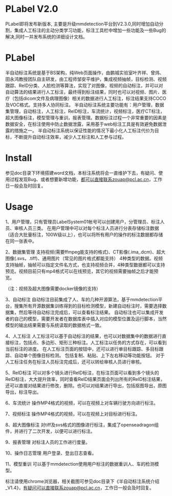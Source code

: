 # PLabel V2.0
PLabel即将发布新版本, 主要是升级mmdetection平台到V2.3.0,同时增加自动分割，集成人工标注的主动分类学习功能，标注工具栏中增加一些功能及一些Bug的解决,同时一并发布系统的详细设计文档。

# PLabel
半自动标注系统是基于BS架构，纯Web页面操作，由鹏城实验室叶齐祥、曾炜、田永鸿教授团队自主研发，由工程师邹安平维护，集成视频抽帧，目标检测、视频跟踪、ReID分类、人脸检测等算法，实现了对图像，视频的自动标注，并可以对自动算法的结果进行人工标注，最终得到标注结果，同时也可以对视频、图片、医疗（包括dicom文件及病理图像）相关的数据进行人工标注，标注结果支持COCO及VOC格式。支持多人协同标注。 半自动标注系统主要功能有：用户管理，数据集管理，自动标注，人工标注，ReID标注，车流统计，视频标注，医疗CT标注，超大图像标注，模型管理与重训，报表管理。数据标注过程一个非常重要的因素是数据安全，在标注使用中防止数据泄露，采用基于web标注工具是有效避免数据泄露的措施之一。 半自动标注系统以保证性能的情况下最小化人工标注代价为目标，不断提升自动标注效率，减少人工标注和人工参与过程。

# Install
参见doc目录下环境搭建word文档，本标注系统将会一直维护下去，有疑问、使用过程发现Bug、或者想要新增功能，都可以直接联系zouap@pcl.ac.cn，工作日一般会及时回复。

# Usage
1、用户管理，只有管理员LabelSystem01帐号可以创建用户，分管理员、标注人员、审核人员三类。 在用户管理中可以对每个标注人员进行分表存储标注数据（适合大批量标注，100W级以上），也可以将所有用户的操作的标注数据都存储在同一张表中。

2、数据集管理
   支持视频(需要ffmpeg能支持的格式)、CT影像(.ima,.dcm)、超大图像(.svs，.tiff)、通用图片（常见的图片格式都能支持）  4种类型的数据。视频支持抽帧，抽帧可以指定文件名方式，也支持视频合并，4种类型数据都可以支持预览。视频目前只有mp4格式可以在线预览，其它的视频需要抽帧之后才能预览。

（注：视频及超大图像需要docker镜像的支持）

3、自动标注
   自动标注目前集成了人、车的几种开源算法，基于mmdetection平台，搜集所有开源数据集训练得到的目标检测模型，新建自动标注时，需要选择数据集，然后等待自动标注完成后，可以查看标注结果。
   自动标注也可以集成开发者的自己的模型，需要开发者在数据库表中插入对应的模型位置及运行脚本，当然模型的输出结果需要与系统读取的数据格式一致。

4、人工标注
  人工标注可以基于自动标注的结果，也可以对数据集中的数据进行直接标注，包括点、多边形、矩形三种标注。人工标注以任务的方式存在，可以看到当前标注的进度。
  在人工标注页面的按钮中，还可以进行单目标跟踪、多目标跟踪、自动单个图像目标检测。
  包括复制、粘贴、上下左右移动等功能按钮。
  对于人工标注任务在标注人员标注完成后，还可以转给审核人员进行审核。

5、ReID标注
   可以对多个镜头进行ReID标注，在标注页面可以看到多个镜头的ReID标注，大大提升效率，同时查看ReID结果页面会列出所有的ReID标注结果，还可以直接对结果进行修改，删除。也可以对结果进行导出，包括抠图导出，原图导出，标注导出。

6、车流统计
   操作MP4格式的视频，可以在视频上对车辆行驶方向进行标注。

7、视频标注
   操作MP4格式的视频，可以在视频上对目标进行标注。

8、超大图像标注
   对tiff及svs格式的图像进行标注，集成了openseadragon组件，并进行了二次开发，以便可以进行标注。

9、报表管理
   对标注人员的工作进行度量。

10、操作日志管理
  用户登录、登出日志查看。
  
11、模型重训
  可以基于mmdetection使用用户标注的数据重训人、车的检测模型。

标注请使用chrome浏览器，相关截图可参见doc目录下《半自动标注系统介绍_V1.4》，有疑问可以直接联系zouap@pcl.ac.cn，工作日一般会及时回复。

